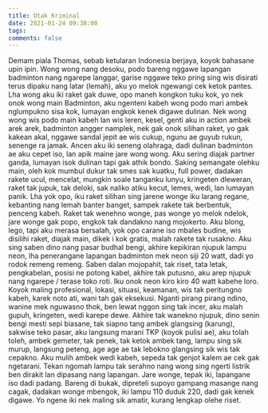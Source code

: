 ```yaml
---
title: Otak Kriminal
date: 2021-01-24 09:38:00
tags:
comments: false
---
```

Demam piala Thomas, sebab ketularan Indonesia berjaya, koyok bahasane upin ipin. Wong wong nang desoku, podo bareng nggawe lapangan badminton nang ngarepe langgar, garise nggawe teko pring sing wis disirati terus dipaku nang latar (lemah), aku yo melok ngewangi cek ketok pantes.
Lha wong aku iki raket gak duwe, opo maneh kongkon tuku kok, yo nek onok wong main Badminton, aku ngenteni kabeh wong podo mari ambek nglumpukno sisa kok, lumayan engkok kenek digawe dulinan. Nek wong wong wis podo main kabeh lan wis leren, kesel, genti aku in action ambek arek arek, badminton angger namplek, nek gak onok silihan raket, yo gak kakean akal, nggawe sandal jepit ae wis cukup, ngunu ae guyub rukun, senenge ra jamak.
Ancen aku iki seneng olahraga, dadi dulinan badminton ae aku cepet iso, lan apik maine jare wong wong. Aku sering diajak partner ganda, lumayan isok dulinan tapi gak athik bondo. Saking semangate olehku main, oleh kok mumbul dukur tak smes sak kuatku, full power, dadakan rakete ucul, mencelat, mungkin soale tanganku lunyu, kringeten dleweran, raket tak jupuk, tak deloki, sak naliko atiku kecut, lemes, wedi, lan lumayan panik. Lha yok opo, iku raket silihan sing jarene wonge iku larang regane, kebanting nang lemah banter banget, sampek rakete tak berbentuk, penceng kabeh. Raket tak wenehno wonge, pas wonge yo melok ndelok, jare wonge gak popo, engkok tak dandakno nang mojokerto. Aku blong, lego, tapi aku merasa bersalah, yok opo carane iso mbales budine, wis disilihi raket, diajak main, dikek i kok gratis, malah rakete tak rusakno.
Aku sing saben dino nang pasar budhal bengi, akhire kepikiran njupuk lampu neon, lha penerangane lapangan badminton mek neon siji 20 watt, dadi yo rodok remeng remeng.
Saben dalan mojopahit, tak riset, tata letak, pengkabelan, posisi ne potong kabel, akhire tak putusno, aku arep njupuk nang ngarepe / terase toko roti. Iku onok neon kiro kiro 40 watt kabehe loro.
Koyok maling profesional, lokasi, situasi, keamanan, wis tak peritungno kabeh, karek noto ati, wani tah gak eksekusi.
Nganti pirang pirang ndino, wanine mek nguwasno thok, ben lewat nggon sing tak incer, aku malah gupuh, kringeten, wedi karepe dewe.
Akhire tak wanekno njupuk, dino senin bengi mesti sepi biasane, tak siapno tang ambek glangsing (karung), sakwise teko pasar, aku langsung marani  TKP (koyok pulisi ae), aku tolah toleh, ambek gemeter, tak penek, tak ketok ambek tang, lampu sing sik murup, langsung peteng, age age ae tak lebokno glangsing sik wis tak cepakno. Aku mulih ambek wedi kabeh, sepeda tak genjot kalem ae cek gak ngetarani.
Tekan ngomah lampu tak serahno nang wong sing ngerti listrik ben dirakit lan dipasang nang lapangan. Jare wonge, tepak iki, lapangane iso dadi padang. Bareng di bukak, dipreteli supoyo gampang masange nang cagak, dadakan wonge mbengok, iki lampu 110 duduk 220, dadi gak kenek digawe.
Yo ngene iki nek maling sik amatir, kurang lengkap olehe riset.
